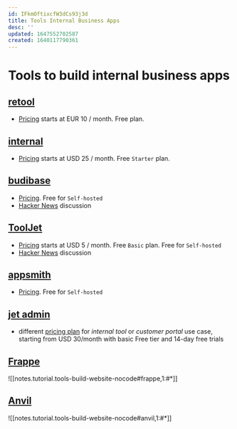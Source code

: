 ```yaml
---
id: IFkmOftixcfW3dCs93j3d
title: Tools Internal Business Apps
desc: ''
updated: 1647552702587
created: 1640117790361
---
```

# Tools to build internal business apps

## [retool](https://retool.com/)
- [Pricing](https://retool.com/pricing/) starts at EUR 10 / month. Free plan.

## [internal](https://www.internal.io/)
- [Pricing](https://www.internal.io/pricing) starts at USD 25 / month. Free `Starter` plan.

## [budibase](https://budibase.com/)
- [Pricing](https://budibase.com/pricing). Free for `Self-hosted`
- [Hacker News](https://news.ycombinator.com/item?id=29242466) discussion

## [ToolJet](https://tooljet.com/)
- [Pricing](https://tooljet.com/pricing) starts at USD 5 / month. Free `Basic` plan. Free for `Self-hosted`
- [Hacker News](https://news.ycombinator.com/item?id=27421408) discussion

## [appsmith](https://www.appsmith.com/)
- [Pricing](https://www.appsmith.com/pricing). Free for `Self-hosted`

## [jet admin](https://www.jetadmin.io/)
- different [pricing plan](https://www.jetadmin.io/pricing/internal-tool) for *internal tool* or *customer portal* use case, starting from USD 30/month with basic Free tier and 14-day free trials

## [Frappe](https://frappeframework.com/)
![[notes.tutorial.tools-build-website-nocode#frappe,1:#*]]

## [Anvil](https://anvil.works/)
![[notes.tutorial.tools-build-website-nocode#anvil,1:#*]]